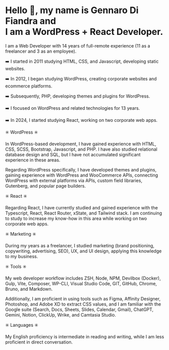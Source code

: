 # Hello 👋, my name is Gennaro Di Fiandra and <br>I am a WordPress + React Developer.

I am a Web Developer with 14 years of full-remote experience (11 as a freelancer and 3 as an employee).

➡️ I started in 2011 studying HTML, CSS, and Javascript, developing static websites.

➡️ In 2012, I began studying WordPress, creating corporate websites and ecommerce platforms.

➡️ Subsequently, PHP, developing themes and plugins for WordPress.

➡️ I focused on WordPress and related technologies for 13 years.

➡️ In 2024, I started studying React, working on two corporate web apps.

✳️ WordPress ✳️

In WordPress-based development, I have gained experience with HTML, CSS, SCSS, Bootstrap, Javascript, and PHP. I have also studied relational database design and SQL, but I have not accumulated significant experience in these areas.

Regarding WordPress specifically, I have developed themes and plugins, gaining experience with WordPress and WooCommerce APIs, connecting WordPress with external platforms via APIs, custom field libraries, Gutenberg, and popular page builders.

✳️ React ✳️

Regarding React, I have currently studied and gained experience with the Typescript, React, React Router, xState, and Tailwind stack. I am continuing to study to increase my know-how in this area while working on two corporate web apps.

✳️ Marketing ✳️

During my years as a freelancer, I studied marketing (brand positioning, copywriting, advertising, SEO), UX, and UI design, applying this knowledge to my business.

✳️ Tools ✳️

My web developer workflow includes ZSH, Node, NPM, Devilbox (Docker), Gulp, Vite, Composer, WP-CLI, Visual Studio Code, GIT, GitHub, Chrome, Bruno, and Markdown.

Additionally, I am proficient in using tools such as Figma, Affinity Designer, Photoshop, and Adobe XD to extract CSS values, and I am familiar with the Google suite (Search, Docs, Sheets, Slides, Calendar, Gmail), ChatGPT, Gemini, Notion, ClickUp, Wrike, and Camtasia Studio.

✳️ Languages ✳️

My English proficiency is intermediate in reading and writing, while I am less proficient in direct conversation.
